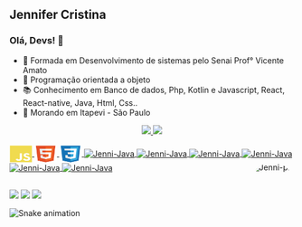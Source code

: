 ## Jennifer Cristina
### Olá, Devs! 👋

- 🎒 Formada em Desenvolvimento de sistemas pelo Senai Prof° Vicente Amato
- 🌱 Programação orientada a objeto
- 📚 Conhecimento em Banco de dados, Php, Kotlin e Javascript, React, React-native, Java, Html, Css..
- 🏡 Morando em Itapevi - São Paulo

<div align="center">
  <a href="https://github.com/jennifer-cristina">
  <img height="180em" src="https://github-readme-stats.vercel.app/api?username=jennifer-cristina&show_icons=true&theme=graywhite&include_all_commits=true&count_private=true"/>
  <img height="180em" src="https://github-readme-stats.vercel.app/api/top-langs/?username=jennifer-cristina&layout=compact&langs_count=7&theme=graywhite"/>
</div>

<div style="display: inline_block"><br>
  <img align="center" alt="Jenni-Js" height="30" width="40" src="https://raw.githubusercontent.com/devicons/devicon/master/icons/javascript/javascript-plain.svg">
  <img align="center" alt="Jenni-HTML" height="30" width="40" src="https://raw.githubusercontent.com/devicons/devicon/master/icons/html5/html5-original.svg">
  <img align="center" alt="Jenni-CSS" height="30" width="40" src="https://raw.githubusercontent.com/devicons/devicon/master/icons/css3/css3-original.svg">
  <img align="center" alt="Jenni-Java" height="30" width="40" src="https://img.icons8.com/color/48/000000/java-coffee-cup-logo--v2.png"/>
  <img align="center" alt="Jenni-Java" height="30" width="40" src="https://img.icons8.com/dusk/64/000000/php-logo.png"/>
  <img align="center" alt="Jenni-Java" height="30" width="40" src="https://cdn.jsdelivr.net/gh/devicons/devicon/icons/kotlin/kotlin-original.svg" />
  <img align="center" alt="Jenni-Java" height="30" width="40" src="https://cdn.jsdelivr.net/gh/devicons/devicon/icons/react/react-original.svg" />
  <img align="right" alt="Jenni-pic" height="150" style="border-radius:50px;" src="https://cdn.discordapp.com/attachments/930209546645942316/930209702481117274/desenhoeu.jpeg">
  <img align="center" alt="Jenni-Java" height="30" width="40" src="https://cdn.jsdelivr.net/gh/devicons/devicon@latest/icons/ionic/ionic-original.svg" />
  <img align="center" alt="Jenni-Java" height="30" width="40" src="https://cdn.jsdelivr.net/gh/devicons/devicon@latest/icons/angularjs/angularjs-original.svg" />
</div>

##
  
<div>
 <a href="https://discord.com/channels/@me" target="_blank"><img src="https://img.shields.io/badge/Discord-7289DA?style=for-the-badge&logo=discord&logoColor=white" target="_blank"></a> 
  <a href = https://mail.google.com/mail/u/1/#inbox"><img src="https://img.shields.io/badge/-Gmail-%23333?style=for-the-badge&logo=gmail&logoColor=white" target="_blank"></a>
  <a href="https://www.linkedin.com/in/jennifer-cristina-221437207/" target="_blank"><img src="https://img.shields.io/badge/-LinkedIn-%230077B5?style=for-the-badge&logo=linkedin&logoColor=white" target="_blank"></a> 
 
![Snake animation](https://github.com/Jennifer-Cristina/Jennifer-Cristina/blob/output/github-contribution-grid-snake.svg)

</div>
  
##



